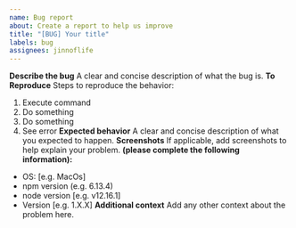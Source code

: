 ```yaml
---
name: Bug report
about: Create a report to help us improve
title: "[BUG] Your title"
labels: bug
assignees: jinnoflife
---
```

**Describe the bug**
A clear and concise description of what the bug is.
**To Reproduce**
Steps to reproduce the behavior:
1. Execute command
2. Do something
3. Do something
4. See error
**Expected behavior**
A clear and concise description of what you expected to happen.
**Screenshots**
If applicable, add screenshots to help explain your problem.
**(please complete the following information):**
 - OS: [e.g. MacOs]
 - npm version (e.g. 6.13.4)
 - node version [e.g. v12.16.1]
 - Version [e.g. 1.X.X]
**Additional context**
Add any other context about the problem here.
